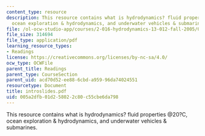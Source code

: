 ```yaml
---
content_type: resource
description: This resource contains what is hydrodynamics? fluid properties @20?C,
  ocean exploration & hydrodynamics, and underwater vehicles & submarines.
file: /ol-ocw-studio-app/courses/2-016-hydrodynamics-13-012-fall-2005/005a2dfb01d258022c80c55cbe6da798_introslides.pdf
file_size: 314694
file_type: application/pdf
learning_resource_types:
- Readings
license: https://creativecommons.org/licenses/by-nc-sa/4.0/
ocw_type: OCWFile
parent_title: Readings
parent_type: CourseSection
parent_uid: acd70d52-ee88-6cbd-a959-96da74024551
resourcetype: Document
title: introslides.pdf
uid: 005a2dfb-01d2-5802-2c80-c55cbe6da798
---
```

This resource contains what is hydrodynamics? fluid properties @20?C, ocean exploration & hydrodynamics, and underwater vehicles & submarines.